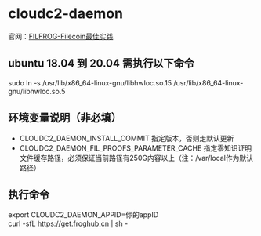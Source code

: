 # cloudc2-daemon

官网：[FILFROG-Filecoin最佳实践](https://www.froghub.io)

## ubuntu 18.04 到 20.04 需执行以下命令
sudo ln -s /usr/lib/x86_64-linux-gnu/libhwloc.so.15 /usr/lib/x86_64-linux-gnu/libhwloc.so.5

## 环境变量说明（非必填）
* CLOUDC2_DAEMON_INSTALL_COMMIT 指定版本，否则走默认更新
* CLOUDC2_DAEMON_FIL_PROOFS_PARAMETER_CACHE 指定零知识证明文件缓存路径，必须保证当前路径有250G内容以上（注：/var/local作为默认路径）

## 执行命令
export CLOUDC2_DAEMON_APPID=你的appID  
curl -sfL https://get.froghub.cn | sh -